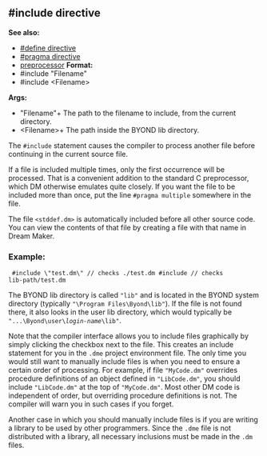 ## #include directive
**See also:**
+   [#define directive](/ref/DM/preprocessor/define.md) 
+   [#pragma directive](/ref/DM/preprocessor/pragma.md) 
+   [preprocessor](/ref/DM/preprocessor.md) <!-- -->
**Format:**
+   #include \"Filename\"
+   #include \<Filename\>
<!-- -->
**Args:**
+   \"Filename\"+ The path to the filename to include, from the current
    directory.
+   \<Filename\>+ The path inside the BYOND lib directory.


The `#include` statement causes the compiler to process another
file before continuing in the current source file. 

If a file is
included multiple times, only the first occurrence will be processed.
That is a convenient addition to the standard C preprocessor, which DM
otherwise emulates quite closely. If you want the file to be included
more than once, put the line `#pragma multiple` somewhere in the file.


The file `<stddef.dm>` is automatically included before all
other source code. You can view the contents of that file by creating a
file with that name in Dream Maker.
### Example:

```
 #include \"test.dm\" // checks ./test.dm #include // checks
lib-path/test.dm 
```
 

The BYOND lib directory is called
`"lib"` and is located in the BYOND system directory (typically
`"\Program Files\Byond\lib"`). If the file is not found there, it also
looks in the user lib directory, which would typically be
`"...\Byond\user\`*`login-name`*`\lib"`. 

Note that the compiler
interface allows you to include files graphically by simply clicking the
checkbox next to the file. This creates an include statement for you in
the `.dme` project environment file. The only time you would still want
to manually include files is when you need to ensure a certain order of
processing. For example, if file `"MyCode.dm"` overrides procedure
definitions of an object defined in `"LibCode.dm"`, you should include
`"LibCode.dm"` at the top of `"MyCode.dm"`. Most other DM code is
independent of order, but overriding procedure definitions is not. The
compiler will warn you in such cases if you forget. 

Another
case in which you should manually include files is if you are writing a
library to be used by other programmers. Since the `.dme` file is not
distributed with a library, all necessary inclusions must be made in the
`.dm` files.